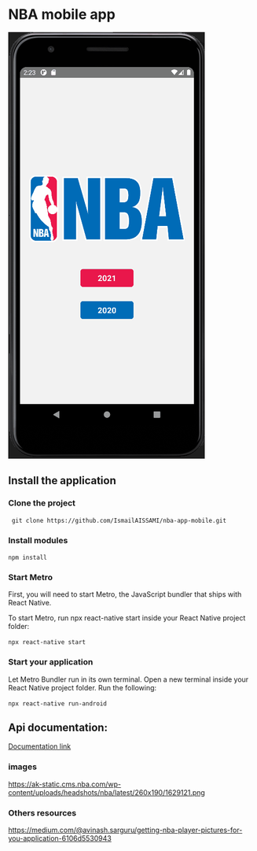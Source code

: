 # NBA mobile app

![demo](demo.gif)

## Install the application

### Clone the project

```
 git clone https://github.com/IsmailAISSAMI/nba-app-mobile.git
```

### Install modules

```
npm install
```

### Start Metro

First, you will need to start Metro, the JavaScript bundler that ships with React Native.

To start Metro, run npx react-native start inside your React Native project folder:

`npx react-native start`

### Start your application

Let Metro Bundler run in its own terminal. Open a new terminal inside your React Native project folder. Run the following:

`npx react-native run-android`

## Api documentation:

[Documentation link](https://github.com/kshvmdn/nba.js/blob/master/docs/api/DATA.md/)


### images 

https://ak-static.cms.nba.com/wp-content/uploads/headshots/nba/latest/260x190/1629121.png


### Others resources

https://medium.com/@avinash.sarguru/getting-nba-player-pictures-for-you-application-6106d5530943